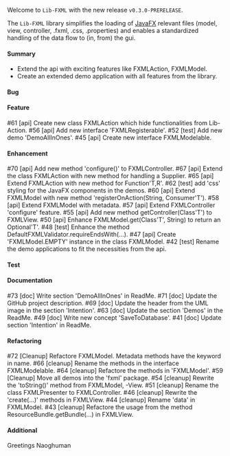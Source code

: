 Welcome to `Lib-FXML` with the new release `v0.3.0-PRERELEASE`.

The `Lib-FXML` library simplifies the loading of [JavaFX] relevant files (model, 
view, controller, .fxml, .css, .properties) and enables a standardized handling 
of the data flow to (in, from) the gui.



#### Summary
* Extend the api with exciting features like FXMLAction, FXMLModel.
* Create an extended demo application with all features from the library.



#### Bug



#### Feature
#61 [api] Create new class FXMLAction which hide functionalities from Lib-Action.
#56 [api] Add new interface 'FXMLRegisterable'.
#52 [test] Add new demo 'DemoAllInOnes'.
#45 [api] Create new interface FXMLModelable.



#### Enhancement
#70 [api] Add new method 'configure()' to FXMLController.
#67 [api] Extend the class FXMLAction with new method for handling a Supplier.
#65 [api] Extend FXMLAction with new method for Function'T,R'.
#62 [test] add 'css' styling for the JavaFX components in the demos.
#60 [api] Extend FXMLModel with new method 'registerOnAction(String, Consumer'T').
#58 [api] Extend FXMLModel with metadata.
#57 [api] Extend FXMLController 'configure' feature.
#55 [api] Add new method getController(Class'T') to FXMLView.
#50 [api] Enhance FXMLModel.get(Class'T', String) to return an Optional'T'.
#48 [test] Enhance the method DefaultFXMLValidator.requireEndsWith(...).
#47 [api] Create 'FXMLModel.EMPTY' instance in the class FXMLModel.
#42 [test] Rename the demo applications to fit the necessities from the api.



#### Test



#### Documentation
#73 [doc] Write section 'DemoAllInOnes' in ReadMe.
#71 [doc] Update the GitHub project description.
#69 [doc] Update the header from the UML image in the section 'Intention'.
#63 [doc] Update the section 'Demos' in the ReadMe.
#49 [doc] Write new concept 'SaveToDatabase'.
#41 [doc] Update section 'Intention' in ReadMe.



#### Refactoring
#72 [Cleanup] Refactore FXMLModel. Metadata methods have the keyword in name.
#66 [cleanup] Rename the methods in the interface FXMLModelable.
#64 [cleanup] Refactore the methods in 'FXMLModel'.
#59 [Cleanup] Move all demos into the 'fxml' package.
#54 [cleanup] Rewrite the 'toString()' method from FXMLModel, -View.
#51 [cleanup] Rename the class FXMLPresenter to FXMLController.
#46 [cleanup] Rewrite the 'create(...)' methods in FXMLView.
#44 [cleanup] Rename 'data' in FXMLModel.
#43 [cleanup] Refactore the usage from the method ResourceBundle.getBundle(...) in FXMLView.



#### Additional



Greetings
Naoghuman



[//]: # (Issues which will be integrated in this release)



[//]: # (Links)
[JavaFX]:http://docs.oracle.com/javase/8/javase-clienttechnologies.htm
